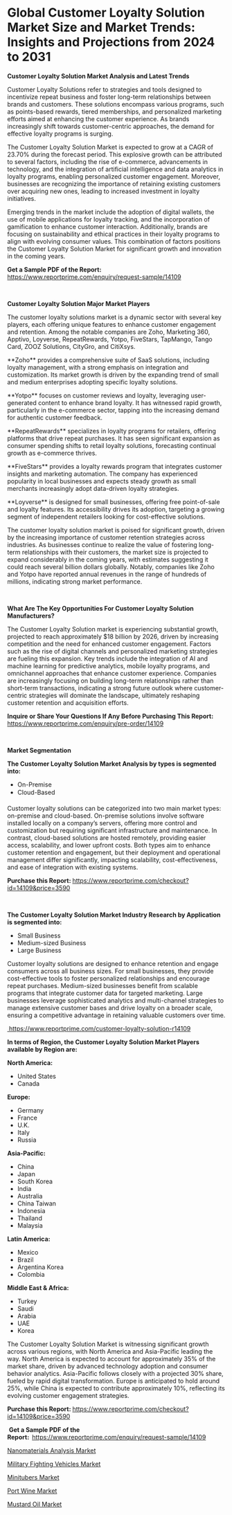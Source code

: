 <p><h1>Global Customer Loyalty Solution Market Size and Market Trends: Insights and Projections from 2024 to 2031</h1></p><p><strong>Customer Loyalty Solution Market Analysis and Latest Trends</strong></p>
<p><p>Customer Loyalty Solutions refer to strategies and tools designed to incentivize repeat business and foster long-term relationships between brands and customers. These solutions encompass various programs, such as points-based rewards, tiered memberships, and personalized marketing efforts aimed at enhancing the customer experience. As brands increasingly shift towards customer-centric approaches, the demand for effective loyalty programs is surging.</p><p>The Customer Loyalty Solution Market is expected to grow at a CAGR of 23.70% during the forecast period. This explosive growth can be attributed to several factors, including the rise of e-commerce, advancements in technology, and the integration of artificial intelligence and data analytics in loyalty programs, enabling personalized customer engagement. Moreover, businesses are recognizing the importance of retaining existing customers over acquiring new ones, leading to increased investment in loyalty initiatives.</p><p>Emerging trends in the market include the adoption of digital wallets, the use of mobile applications for loyalty tracking, and the incorporation of gamification to enhance customer interaction. Additionally, brands are focusing on sustainability and ethical practices in their loyalty programs to align with evolving consumer values. This combination of factors positions the Customer Loyalty Solution Market for significant growth and innovation in the coming years.</p></p>
<p><strong>Get a Sample PDF of the Report:&nbsp;</strong> <a href="https://www.reportprime.com/enquiry/request-sample/14109?utm_campaign=13&utm_medium=2&utm_source=Github&utm_content=ia&utm_term=29112024&utm_id=customer-loyalty-solution">https://www.reportprime.com/enquiry/request-sample/14109</a></p>
<p>&nbsp;</p>
<p><strong>Customer Loyalty Solution Major Market Players</strong></p>
<p><p>The customer loyalty solutions market is a dynamic sector with several key players, each offering unique features to enhance customer engagement and retention. Among the notable companies are Zoho, Marketing 360, Apptivo, Loyverse, RepeatRewards, Yotpo, FiveStars, TapMango, Tango Card, ZOOZ Solutions, CityGro, and CitiXsys. </p><p>**Zoho** provides a comprehensive suite of SaaS solutions, including loyalty management, with a strong emphasis on integration and customization. Its market growth is driven by the expanding trend of small and medium enterprises adopting specific loyalty solutions. </p><p>**Yotpo** focuses on customer reviews and loyalty, leveraging user-generated content to enhance brand loyalty. It has witnessed rapid growth, particularly in the e-commerce sector, tapping into the increasing demand for authentic customer feedback.</p><p>**RepeatRewards** specializes in loyalty programs for retailers, offering platforms that drive repeat purchases. It has seen significant expansion as consumer spending shifts to retail loyalty solutions, forecasting continual growth as e-commerce thrives.</p><p>**FiveStars** provides a loyalty rewards program that integrates customer insights and marketing automation. The company has experienced popularity in local businesses and expects steady growth as small merchants increasingly adopt data-driven loyalty strategies.</p><p>**Loyverse** is designed for small businesses, offering free point-of-sale and loyalty features. Its accessibility drives its adoption, targeting a growing segment of independent retailers looking for cost-effective solutions.</p><p>The customer loyalty solution market is poised for significant growth, driven by the increasing importance of customer retention strategies across industries. As businesses continue to realize the value of fostering long-term relationships with their customers, the market size is projected to expand considerably in the coming years, with estimates suggesting it could reach several billion dollars globally. Notably, companies like Zoho and Yotpo have reported annual revenues in the range of hundreds of millions, indicating strong market performance.</p></p>
<p>&nbsp;</p>
<p><strong>What Are The Key Opportunities For Customer Loyalty Solution Manufacturers?</strong></p>
<p><p>The Customer Loyalty Solution market is experiencing substantial growth, projected to reach approximately $18 billion by 2026, driven by increasing competition and the need for enhanced customer engagement. Factors such as the rise of digital channels and personalized marketing strategies are fueling this expansion. Key trends include the integration of AI and machine learning for predictive analytics, mobile loyalty programs, and omnichannel approaches that enhance customer experience. Companies are increasingly focusing on building long-term relationships rather than short-term transactions, indicating a strong future outlook where customer-centric strategies will dominate the landscape, ultimately reshaping customer retention and acquisition efforts.</p></p>
<p><strong>Inquire or Share Your Questions If Any Before Purchasing This Report:</strong> <a href="https://www.reportprime.com/enquiry/pre-order/14109?utm_campaign=13&utm_medium=2&utm_source=Github&utm_content=ia&utm_term=29112024&utm_id=customer-loyalty-solution">https://www.reportprime.com/enquiry/pre-order/14109</a></p>
<p>&nbsp;</p>
<p><strong>Market Segmentation</strong></p>
<p><strong>The Customer Loyalty Solution Market Analysis by types is segmented into:</strong></p>
<p><ul><li>On-Premise</li><li>Cloud-Based</li></ul></p>
<p><p>Customer loyalty solutions can be categorized into two main market types: on-premise and cloud-based. On-premise solutions involve software installed locally on a company’s servers, offering more control and customization but requiring significant infrastructure and maintenance. In contrast, cloud-based solutions are hosted remotely, providing easier access, scalability, and lower upfront costs. Both types aim to enhance customer retention and engagement, but their deployment and operational management differ significantly, impacting scalability, cost-effectiveness, and ease of integration with existing systems.</p></p>
<p><strong>Purchase this Report:&nbsp;</strong><a href="https://www.reportprime.com/checkout?id=14109&price=3590&utm_campaign=13&utm_medium=2&utm_source=Github&utm_content=ia&utm_term=29112024&utm_id=customer-loyalty-solution">https://www.reportprime.com/checkout?id=14109&price=3590</a></p>
<p>&nbsp;</p>
<p><strong>The Customer Loyalty Solution Market Industry Research by Application is segmented into:</strong></p>
<p><ul><li>Small Business</li><li>Medium-sized Business</li><li>Large Business</li></ul></p>
<p><p>Customer loyalty solutions are designed to enhance retention and engage consumers across all business sizes. For small businesses, they provide cost-effective tools to foster personalized relationships and encourage repeat purchases. Medium-sized businesses benefit from scalable programs that integrate customer data for targeted marketing. Large businesses leverage sophisticated analytics and multi-channel strategies to manage extensive customer bases and drive loyalty on a broader scale, ensuring a competitive advantage in retaining valuable customers over time.</p></p>
<p><a href="https://www.reportprime.com/customer-loyalty-solution-r14109?utm_campaign=13&utm_medium=2&utm_source=Github&utm_content=ia&utm_term=29112024&utm_id=customer-loyalty-solution">&nbsp;https://www.reportprime.com/customer-loyalty-solution-r14109</a></p>
<p><strong>In terms of Region, the Customer Loyalty Solution Market Players available by Region are:</strong></p>
<p>
    <p> <strong> North America: </strong>
        <ul>
            <li>United States</li>
            <li>Canada</li>
        </ul>
        </p> 
    <p> <strong> Europe: </strong>
        <ul>
            <li>Germany</li>
            <li>France</li>
            <li>U.K.</li>
            <li>Italy</li>
            <li>Russia</li>
        </ul>
        </p> 
    <p> <strong> Asia-Pacific: </strong>
        <ul>
            <li>China</li>
            <li>Japan</li>
            <li>South Korea</li>
            <li>India</li>
            <li>Australia</li>
            <li>China Taiwan</li>
            <li>Indonesia</li>
            <li>Thailand</li>
            <li>Malaysia</li>
        </ul>
        </p> 
    <p> <strong> Latin America: </strong>
        <ul>
            <li>Mexico</li>
            <li>Brazil</li>
            <li>Argentina Korea</li>
            <li>Colombia</li>
        </ul>
        </p> 
    <p> <strong> Middle East & Africa: </strong>
        <ul>
            <li>Turkey</li>
            <li>Saudi</li>
            <li>Arabia</li>
            <li>UAE</li>
            <li>Korea</li>
        </ul>
    </p>
    </p>
<p><p>The Customer Loyalty Solution Market is witnessing significant growth across various regions, with North America and Asia-Pacific leading the way. North America is expected to account for approximately 35% of the market share, driven by advanced technology adoption and consumer behavior analytics. Asia-Pacific follows closely with a projected 30% share, fueled by rapid digital transformation. Europe is anticipated to hold around 25%, while China is expected to contribute approximately 10%, reflecting its evolving customer engagement strategies.</p></p>
<p><strong>Purchase this Report: </strong><a href="https://www.reportprime.com/checkout?id=14109&price=3590&utm_campaign=13&utm_medium=2&utm_source=Github&utm_content=ia&utm_term=29112024&utm_id=customer-loyalty-solution">https://www.reportprime.com/checkout?id=14109&price=3590</a></p>
<p>&nbsp;<strong>Get a Sample PDF of the Report:&nbsp;&nbsp;</strong><a href="https://www.reportprime.com/enquiry/request-sample/14109?utm_campaign=13&utm_medium=2&utm_source=Github&utm_content=ia&utm_term=29112024&utm_id=customer-loyalty-solution">https://www.reportprime.com/enquiry/request-sample/14109</a></p>
<p><strong></strong></p>
<p><p><a href="https://github.com/MarciaRunte/Market-Research-Report-List-1/blob/main/nanomaterials-analysis-market.md?utm_campaign=13&utm_medium=2&utm_source=Github&utm_content=ia&utm_term=29112024&utm_id=customer-loyalty-solution">Nanomaterials Analysis Market</a></p><p><a href="https://issuu.com/reportprime-2/docs/military-fighting-vehicles-market-size-2030.pptx?utm_campaign=13&utm_medium=2&utm_source=Github&utm_content=ia&utm_term=29112024&utm_id=customer-loyalty-solution">Military Fighting Vehicles Market</a></p><p><a href="https://www.linkedin.com/pulse/industry-insights-global-minitubers-markets-growth-projections-lrpvf?utm_campaign=13&utm_medium=2&utm_source=Github&utm_content=ia&utm_term=29112024&utm_id=customer-loyalty-solution">Minitubers Market</a></p><p><a href="https://www.linkedin.com/pulse/port-wine-market-analysis-report-comprehensive-data-insights-9jrrf?utm_campaign=13&utm_medium=2&utm_source=Github&utm_content=ia&utm_term=29112024&utm_id=customer-loyalty-solution">Port Wine Market</a></p><p><a href="https://issuu.com/reportprime-2/docs/mustard-oil-market-size-2030.pptx?utm_campaign=13&utm_medium=2&utm_source=Github&utm_content=ia&utm_term=29112024&utm_id=customer-loyalty-solution">Mustard Oil Market</a></p></p>